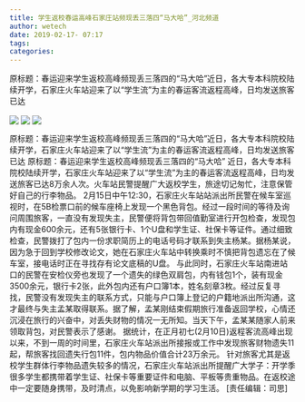 ```yaml
---
title: 学生返校春运高峰石家庄站频现丢三落四“马大哈”_河北频道
author: wetech
date: 2019-02-17- 07:17
tags: 
categories: 
---
```

原标题：春运迎来学生返校高峰频现丢三落四的“马大哈”近日，各大专本科院校陆续开学，石家庄火车站迎来了以“学生流”为主的春运客流返程高峰，日均发送旅客已达
<!-- more -->
                
<img align="center" border="0" src="http://p0.ifengimg.com/fck/2019_08/36dc81448fb38c4_w720_h540.jpg" />
                
<img align="center" border="0" src="http://p0.ifengimg.com/fck/2019_08/32fd483181935c6_w720_h540.jpg" />
                
<img align="center" border="0" src="http://p2.ifengimg.com/a/2016/0810/204c433878d5cf9size1_w16_h16.png" />
            
原标题：春运迎来学生返校高峰频现丢三落四的“马大哈”近日，各大专本科院校陆续开学，石家庄火车站迎来了以“学生流”为主的春运客流返程高峰，日均发送旅客已达
原标题：春运迎来学生返校高峰频现丢三落四的“马大哈”
近日，各大专本科院校陆续开学，石家庄火车站迎来了以“学生流”为主的春运客流返程高峰，日均发送旅客已达8万余人次。火车站民警提醒广大返校学生，旅途切记匆忙，注意保管好自己的行李物品。
2月15日中午12:30，石家庄火车站站派出所民警在候车室巡视时，在5B检票口前的候车座椅上发现一个黑色背包。经过一段时间的等待及询问周围旅客，一直没有发现失主，民警便将背包带回值勤室进行开包检查，发现包内有现金600余元，还有5张银行卡、1个U盘和学生证、社保卡等证件。通过细致检查，民警拨打了包内一份求职简历上的电话号码才联系到失主杨某。据杨某说，因为急于回到学校修改论文，她在石家庄火车站中转换乘时不慎把背包遗忘在了候车室，接电话时正在寻找存有论文底稿的U盘。
与此同时，石家庄火车站南进站口的民警在安检仪旁也发现了一个遗失的绿色双肩包，内有钱包1个，装有现金3500余元，银行卡2张，此外包内还有户口簿1本，姓名刻章3枚。经过反复寻找，民警没有发现失主的联系方式，只能与户口簿上登记的户籍地派出所沟通，这才最终与失主孟某取得联系。据了解，孟某刚结束假期旅行准备返回学校，心情还沉浸在旅行的兴奋中，对丢失财物的情况一无所知。当天下午，孟某某随家人前来领取背包，对民警表示了感谢。
据统计，在正月初七(2月10日)返程客流高峰出现以来，不到一周的时间里，石家庄火车站派出所接报或工作中发现旅客财物遗失11起，帮旅客找回遗失行包11件，包内物品价值合计23万余元。
针对旅客尤其是返校学生群体行李物品遗失较多的情况，石家庄火车站派出所提醒广大学子：开学季很多学生都携带着学生证、社保卡等重要证件和电脑、平板等贵重物品。在返校途中一定要随身携带，及时清点，以免影响新学期的学习生活。
[责任编辑：司思]
            
